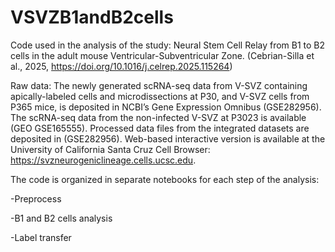 # VSVZB1andB2cells
Code used in the analysis of the study: Neural Stem Cell Relay from B1 to B2 cells in the adult mouse Ventricular-Subventricular Zone. (Cebrian-Silla et al., 2025, https://doi.org/10.1016/j.celrep.2025.115264)

Raw data: The newly generated scRNA-seq data from V-SVZ containing apically-labeled cells and microdissections at P30, and V-SVZ cells from P365 mice, is deposited in NCBI’s Gene Expression Omnibus (GSE282956). The scRNA-seq data from the non-infected V-SVZ at P3023 is available (GEO GSE165555). Processed data files from the integrated datasets are deposited in (GSE282956). Web-based interactive version is available at the University of California Santa Cruz Cell Browser: https://svzneurogeniclineage.cells.ucsc.edu. 


The code is organized in separate notebooks for each step of the analysis:

-Preprocess

-B1 and B2 cells analysis

-Label transfer


